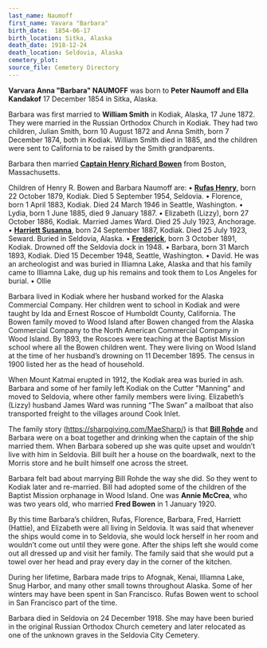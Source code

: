 ```yaml
---
last_name: Naumoff
first_name: Vavara "Barbara"
birth_date:  1854-06-17
birth_location: Sitka, Alaska
death_date: 1918-12-24
death_location: Seldovia, Alaska
cemetery_plot:
source_file: Cemetery Directory
---
```

**Varvara Anna "Barbara" NAUMOFF** was born to **Peter Naumoff and Ella Kandakof** 17 December 1854 in Sitka, Alaska. 

Barbara was first married to **William Smith** in Kodiak, Alaska, 17 June 1872. They were married in the Russian Orthodox Church in Kodiak. They had two children, Julian Smith, born 10 August 1872 and Anna Smith, born 7 December 1874, both in Kodiak. William Smith died in 1885, and the children were sent to California to be raised by the Smith grandparents.

Barbara then married [**Captain Henry Richard Bowen**](./Bowen_Captain_Henry_Richard.md) from Boston, Massachusetts. 

Children of Henry R. Bowen and Barbara Naumoff are:
•	[**Rufas Henry**](./Bowen_Rufus_Jr.md), born 22 October 1879, Kodiak. Died 5 September 1954, Seldovia.
•	Florence, born 1 April 1883, Kodiak. Died 24 March 1946 in Seattle, Washington.
•	Lydia, born 1 June 1885, died 9 January 1887.
•	Elizabeth (Lizzy), born 27 October 1886, Kodiak. Married James Ward. Died 25 July 1923, Anchorage.
•	[**Harriett Susanna**](./Johnson_Harriet_Susannah_Bowen.md), born 24 September 1887, Kodiak. Died 25 July 1923, Seward. Buried in Seldovia, Alaska.
•	[**Frederick**](./Bowen_Frederick.md), born 3 October 1891, Kodiak. Drowned off the Seldovia dock in 1948.
•	Barbara, born 31 March 1893, Kodiak. Died 15 December 1948, Seattle, Washington. 
•	David. He was an archeologist and was buried in Illiamna Lake, Alaska and that his family came to Illiamna Lake, dug up his remains and took them to Los Angeles for burial.
•	Ollie

Barbara lived in Kodiak where her husband worked for the Alaska Commercial Company. Her children went to school in Kodiak and were taught by Ida and Ernest Roscoe of Humboldt County, California. The Bowen family moved to Wood Island after Bowen changed from the Alaska Commercial Company to the North American Commercial Company in Wood Island. By 1893, the Roscoes were teaching at the Baptist Mission school where all the Bowen children went.  They were living on Wood Island at the time of her husband’s drowning on 11 December 1895. The census in 1900 listed her as the head of household.

When Mount Katmai erupted in 1912, the Kodiak area was buried in ash. Barbara and some of her family left Kodiak on the Cutter "Manning" and moved to Seldovia, where other family members were living. Elizabeth’s (Lizzy) husband James Ward was running “The Swan” a mailboat that also transported freight to the villages around Cook Inlet. 

The family story (https://sharpgiving.com/MaeSharp/) is that [**Bill Rohde**](./Rohde_William.md) and Barbara were on a boat together and drinking when the captain of the ship married them. When Barbara sobered up she was quite upset and wouldn’t live with him in Seldovia. Bill built her a house on the boardwalk, next to the Morris store and he built himself one across the street.

Barbara felt bad about marrying Bill Rohde the way she did. So they went to Kodiak later and re-married. Bill had adopted some of the children of the Baptist Mission orphanage in Wood Island. One was **Annie McCrea**, who was two years old, who married **Fred Bowen** in 1 January 1920.

By this time Barbara’s children, Rufas, Florence, Barbara, Fred, Harriett (Hattie), and Elizabeth were all living in Seldovia. It was said that whenever the ships would come in to Seldovia, she would lock herself in her room and wouldn’t come out until they were gone. After the ships left she would come out all dressed up and visit her family. The family said that she would put a towel over her head and pray every day in the corner of the kitchen.

During her lifetime, Barbara made trips to Afognak, Kenai, Illiamna Lake, Snug Harbor, and many other small towns throughout Alaska. Some of her winters may have been spent in San Francisco. Rufas Bowen went to school in San Francisco part of the time.

Barbara died in Seldovia on 24 December 1918. She may have been buried in the original Russian Orthodox Church cemetery and later relocated as one of the unknown graves in the Seldovia City Cemetery.



